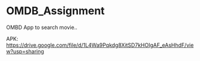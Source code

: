 # OMDB_Assignment

OMBD App to search movie..

APK: https://drive.google.com/file/d/1L4Wa9Pqkdg8XitSD7kHOIgAF_eAsHhdF/view?usp=sharing
